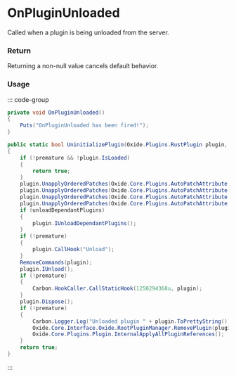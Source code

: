 # OnPluginUnloaded
<Badge type="info" text="Engine"/><Badge type="danger" text="Carbon Compatible"/><Badge type="warning" text="Oxide Compatible"/>
Called when a plugin is being unloaded from the server.

### Return
Returning a non-null value cancels default behavior.

### Usage
::: code-group
```csharp [Example]
private void OnPluginUnloaded()
{
	Puts("OnPluginUnloaded has been fired!");
}
```
```csharp [Source — Carbon.Common @ Carbon.Core.ModLoader]
public static bool UninitializePlugin(Oxide.Plugins.RustPlugin plugin, bool premature = false, bool unloadDependantPlugins = true)
{
	if (!premature && !plugin.IsLoaded)
	{
		return true;
	}
	plugin.UnapplyOrderedPatches(Oxide.Core.Plugins.AutoPatchAttribute.Orders.Delayed);
	plugin.UnapplyOrderedPatches(Oxide.Core.Plugins.AutoPatchAttribute.Orders.AfterOnServerInitialized);
	plugin.UnapplyOrderedPatches(Oxide.Core.Plugins.AutoPatchAttribute.Orders.AfterPluginLoad);
	plugin.UnapplyOrderedPatches(Oxide.Core.Plugins.AutoPatchAttribute.Orders.AfterPluginInit);
	if (unloadDependantPlugins)
	{
		plugin.IUnloadDependantPlugins();
	}
	if (!premature)
	{
		plugin.CallHook("Unload");
	}
	RemoveCommands(plugin);
	plugin.IUnload();
	if (!premature)
	{
		Carbon.HookCaller.CallStaticHook(1250294368u, plugin);
	}
	plugin.Dispose();
	if (!premature)
	{
		Carbon.Logger.Log("Unloaded plugin " + plugin.ToPrettyString());
		Oxide.Core.Interface.Oxide.RootPluginManager.RemovePlugin(plugin);
		Oxide.Core.Plugins.Plugin.InternalApplyAllPluginReferences();
	}
	return true;
}

```
:::
